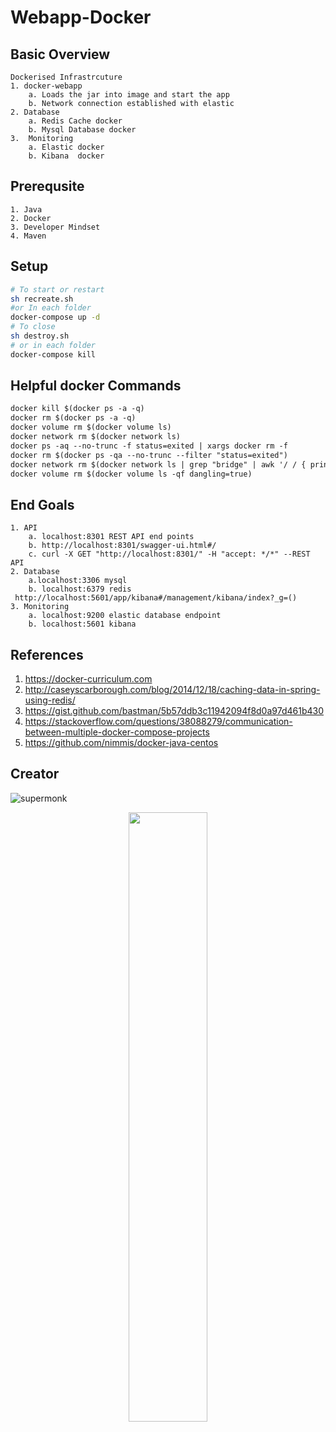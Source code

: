 # Webapp-Docker
## Basic Overview
```text
Dockerised Infrastrcuture
1. docker-webapp
    a. Loads the jar into image and start the app 
    b. Network connection established with elastic
2. Database
    a. Redis Cache docker
    b. Mysql Database docker
3.  Monitoring
    a. Elastic docker
    b. Kibana  docker
```
## Prerequsite
```text
1. Java
2. Docker 
3. Developer Mindset
4. Maven 
```
## Setup
```bash
# To start or restart
sh recreate.sh
#or In each folder
docker-compose up -d
# To close
sh destroy.sh 
# or in each folder
docker-compose kill 
```

## Helpful docker Commands
```markdown
docker kill $(docker ps -a -q)
docker rm $(docker ps -a -q)
docker volume rm $(docker volume ls)
docker network rm $(docker network ls)
docker ps -aq --no-trunc -f status=exited | xargs docker rm -f
docker rm $(docker ps -qa --no-trunc --filter "status=exited")
docker network rm $(docker network ls | grep "bridge" | awk '/ / { print $1 }')
docker volume rm $(docker volume ls -qf dangling=true)
```

## End Goals
```text
1. API
    a. localhost:8301 REST API end points
    b. http://localhost:8301/swagger-ui.html#/
    c. curl -X GET "http://localhost:8301/" -H "accept: */*" --REST API
2. Database
    a.localhost:3306 mysql
    b. localhost:6379 redis
 http://localhost:5601/app/kibana#/management/kibana/index?_g=()
3. Monitoring
    a. localhost:9200 elastic database endpoint
    b. localhost:5601 kibana 
```
## References
1. https://docker-curriculum.com
2. http://caseyscarborough.com/blog/2014/12/18/caching-data-in-spring-using-redis/
3. https://gist.github.com/bastman/5b57ddb3c11942094f8d0a97d461b430 
4. https://stackoverflow.com/questions/38088279/communication-between-multiple-docker-compose-projects
5. https://github.com/nimmis/docker-java-centos 

## Creator
![supermonk](https://github.com/supermonk)
<p align="center"><img width=50% src="https://avatars3.githubusercontent.com/u/5060860?s=400&u=06fa0ee43a0830f9c038e49468e258319c316437&v=4"></p>
<br>
